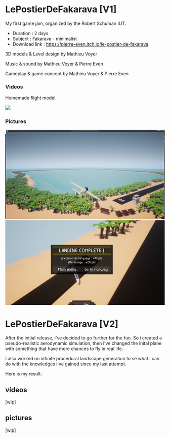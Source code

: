 # LePostierDeFakarava [V1]

My first game jam, organized by the Robert Schuman IUT.

 - Duration : 2 days
 - Subject : Fakarava - minimalist
 - Download link : https://pierre-even.itch.io/le-postier-de-fakarava


3D models & Level design by Mathieu Voyer

Music & sound by Mathieu Voyer & Pierre Even

Gameplay & game concept by Mathieu Voyer & Pierre Even

### Videos

Homemade flight model

[![](https://github.com/PierreEVEN/LePostierDeFakarava/blob/master/Showcase/LePostierDeFakarava.gif?raw=true)](https://youtu.be/27ZOmsAE9dw)

### Pictures
![Map.png](https://github.com/PierreEVEN/LePostierDeFakarava/blob/master/Showcase/Map.png?raw=true)
![End.PNG](https://github.com/PierreEVEN/LePostierDeFakarava/blob/master/Showcase/End.PNG?raw=true)
# LePostierDeFakarava [V2]

After the initial release, i've decided to go further for the fun.
So i created a pseudo-realistic aerodynamic simulation, then i've changed the inital plane with something that have more chances to fly in real life.

I also worked on infinite procedural landscape generation to se what i can do with the knowledges i've gained since my last attempt.

Here is my result:

## videos

[wip]

## pictures

[wip]

